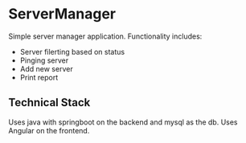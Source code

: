 # ServerManager

Simple server manager application. Functionality includes: 
- Server filerting based on status
- Pinging server 
- Add new server
- Print report

## Technical Stack 
Uses java with springboot on the backend and mysql as the db. Uses Angular on the frontend. 
